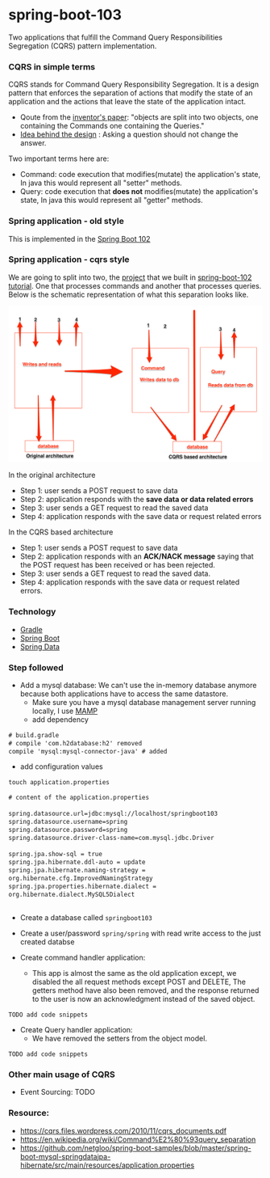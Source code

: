 # spring-boot-103
Two applications that fulfill the Command Query Responsibilities Segregation (CQRS) pattern implementation.

### CQRS in simple terms
  CQRS stands for Command Query Responsibility Segregation. It is a design pattern that enforces the separation of actions that modify the state of an application and the actions that leave the state of the application intact.
* Qoute from the [inventor's paper](https://cqrs.files.wordpress.com/2010/11/cqrs_documents.pdf): "objects are split into two objects, one containing the Commands one containing the Queries."
* [Idea behind the design](https://en.wikipedia.org/wiki/Command%E2%80%93query_separation) : Asking a question should not change the answer.

Two important terms here are:
* Command: code execution that modifies(mutate) the application's state, In java this would represent all "setter" methods.
* Query: code execution that **does not** modifies(mutate) the application's state, In java this would represent all "getter" methods.

### Spring application - old style 
This is implemented in the [Spring Boot 102](http://fuse-mars.github.io/spring-boot-102)

### Spring application - cqrs style
We are going to split into two, the [project](https://github.com/fuse-mars/spring-boot-102) that we built in [spring-boot-102 tutorial](). One that processes commands and another that processes queries. Below is the schematic representation of what this separation looks like.

![Architecture schema](https://raw.githubusercontent.com/fuse-mars/spring-boot-103/master/tutorial-resource/architecture-schema.png)

In the original architecture
* Step 1: user sends a POST request to save data
* Step 2: application responds with the **save data or data related errors**
* Step 3: user sends a GET request to read the saved data
* Step 4: application responds with the save data or request related errors 

In the CQRS based architecture
* Step 1: user sends a POST request to save data
* Step 2: application responds with an **ACK/NACK message** saying that the POST request has been received or has been rejected.
* Step 3: user sends a GET request to read the saved data.
* Step 4: application responds with the save data or request related errors.

### Technology
* [Gradle](https://gradle.org/)
* [Spring Boot](http://projects.spring.io/spring-boot/)
* [Spring Data](http://projects.spring.io/spring-data/)

### Step followed
* Add a mysql database:  We can't use the in-memory database anymore because both applications have to access the same datastore.
  * Make sure you have a mysql database management server running locally, I use [MAMP](https://www.mamp.info/en/) 
  * add dependency 
```
# build.gradle
# compile 'com.h2database:h2' removed
compile 'mysql:mysql-connector-java' # added
```
  * add configuration values
```
touch application.properties
```
```
# content of the application.properties

spring.datasource.url=jdbc:mysql://localhost/springboot103
spring.datasource.username=spring
spring.datasource.password=spring
spring.datasource.driver-class-name=com.mysql.jdbc.Driver

spring.jpa.show-sql = true
spring.jpa.hibernate.ddl-auto = update
spring.jpa.hibernate.naming-strategy = org.hibernate.cfg.ImprovedNamingStrategy
spring.jpa.properties.hibernate.dialect = org.hibernate.dialect.MySQL5Dialect


```
  * Create a database called `springboot103`
  * Create a user/password `spring/spring` with read write access to the just created databse

* Create command handler application: 
  * This app is almost the same as the old application except, we disabled the all request methods except POST and DELETE,  The getters method have also been removed, and the response returned to the user is now an acknowledgment instead of the saved object.

```
TODO add code snippets
```

* Create Query handler application: 
  * We have removed the setters from the object model. 

```
TODO add code snippets
```

### Other main usage of CQRS
* Event Sourcing: TODO 

### Resource:
* https://cqrs.files.wordpress.com/2010/11/cqrs_documents.pdf
* https://en.wikipedia.org/wiki/Command%E2%80%93query_separation
* https://github.com/netgloo/spring-boot-samples/blob/master/spring-boot-mysql-springdatajpa-hibernate/src/main/resources/application.properties
